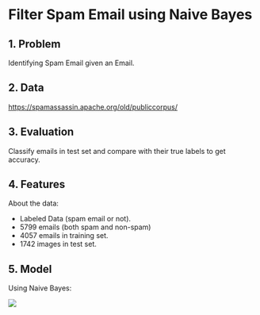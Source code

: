 # Filter Spam Email using Naive Bayes

## 1. Problem

Identifying Spam Email given an Email.


## 2. Data

https://spamassassin.apache.org/old/publiccorpus/

## 3. Evaluation

Classify emails in test set and compare with their true labels to get accuracy.

## 4. Features

About the data:
- Labeled Data (spam email or not).
- 5799 emails (both spam and non-spam)
- 4057 emails in training set.
- 1742 images in test set.

## 5. Model
Using Naive Bayes:

<img src="https://render.githubusercontent.com/render/math?math=P(Spam \, | \, X) = \frac{P(X \, | \, Spam) \, P(Spam)} {P(X)}">
